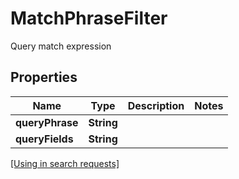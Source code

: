 

# MatchPhraseFilter

Query match expression

## Properties

| Name | Type | Description | Notes |
|------------ | ------------- | ------------- | -------------|
|**queryPhrase** | **String** |  |  |
|**queryFields** | **String** |  |  |

[[Using in search requests]](SearchRequest.md#MatchPhraseFilter)




